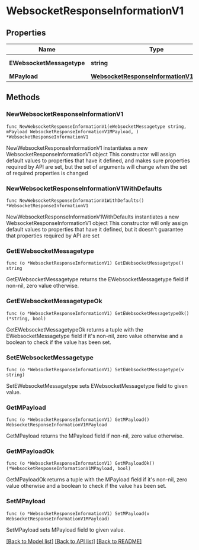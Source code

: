 # WebsocketResponseInformationV1

## Properties

Name | Type | Description | Notes
------------ | ------------- | ------------- | -------------
**EWebsocketMessagetype** | **string** | The Type of message | 
**MPayload** | [**WebsocketResponseInformationV1MPayload**](WebsocketResponseInformationV1MPayload.md) |  | 

## Methods

### NewWebsocketResponseInformationV1

`func NewWebsocketResponseInformationV1(eWebsocketMessagetype string, mPayload WebsocketResponseInformationV1MPayload, ) *WebsocketResponseInformationV1`

NewWebsocketResponseInformationV1 instantiates a new WebsocketResponseInformationV1 object
This constructor will assign default values to properties that have it defined,
and makes sure properties required by API are set, but the set of arguments
will change when the set of required properties is changed

### NewWebsocketResponseInformationV1WithDefaults

`func NewWebsocketResponseInformationV1WithDefaults() *WebsocketResponseInformationV1`

NewWebsocketResponseInformationV1WithDefaults instantiates a new WebsocketResponseInformationV1 object
This constructor will only assign default values to properties that have it defined,
but it doesn't guarantee that properties required by API are set

### GetEWebsocketMessagetype

`func (o *WebsocketResponseInformationV1) GetEWebsocketMessagetype() string`

GetEWebsocketMessagetype returns the EWebsocketMessagetype field if non-nil, zero value otherwise.

### GetEWebsocketMessagetypeOk

`func (o *WebsocketResponseInformationV1) GetEWebsocketMessagetypeOk() (*string, bool)`

GetEWebsocketMessagetypeOk returns a tuple with the EWebsocketMessagetype field if it's non-nil, zero value otherwise
and a boolean to check if the value has been set.

### SetEWebsocketMessagetype

`func (o *WebsocketResponseInformationV1) SetEWebsocketMessagetype(v string)`

SetEWebsocketMessagetype sets EWebsocketMessagetype field to given value.


### GetMPayload

`func (o *WebsocketResponseInformationV1) GetMPayload() WebsocketResponseInformationV1MPayload`

GetMPayload returns the MPayload field if non-nil, zero value otherwise.

### GetMPayloadOk

`func (o *WebsocketResponseInformationV1) GetMPayloadOk() (*WebsocketResponseInformationV1MPayload, bool)`

GetMPayloadOk returns a tuple with the MPayload field if it's non-nil, zero value otherwise
and a boolean to check if the value has been set.

### SetMPayload

`func (o *WebsocketResponseInformationV1) SetMPayload(v WebsocketResponseInformationV1MPayload)`

SetMPayload sets MPayload field to given value.



[[Back to Model list]](../README.md#documentation-for-models) [[Back to API list]](../README.md#documentation-for-api-endpoints) [[Back to README]](../README.md)


